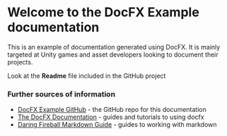 # Welcome to the **DocFX Example** documentation

This is an example of documentation generated using DocFX. It is mainly targeted at Unity games and asset developers looking to document their projects.

Look at the **Readme** file included in the GitHub project 

### Further sources of information

+ [DocFX Example GitHub][1] - the GitHub repo for this documentation
+ [The DocFX Documentation][2] - guides and tutorials to using docfx
+ [Daring Fireball Markdown Guide][3] - guides to working with markdown

[1]: https://github.com/YondernautsGames/DocFX_UnityExample
[2]: https://dotnet.github.io/docfx/tutorial/docfx_getting_started.html
[3]: https://daringfireball.net/projects/markdown/
